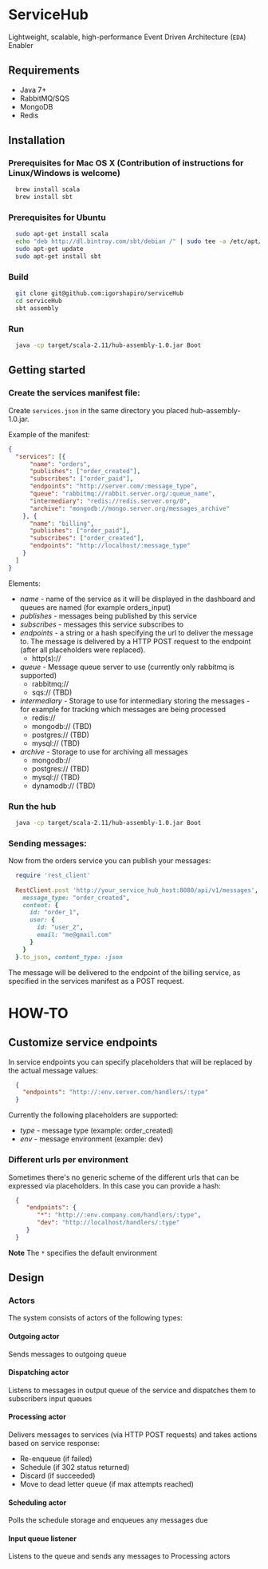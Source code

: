 # ServiceHub

Lightweight, scalable, high-performance Event Driven Architecture (`EDA`) Enabler

## Requirements

- Java 7+
- RabbitMQ/SQS
- MongoDB
- Redis

## Installation

### Prerequisites for Mac OS X (Contribution of instructions for Linux/Windows is welcome)

```sh
  brew install scala
  brew install sbt
```

### Prerequisites for Ubuntu

```sh
  sudo apt-get install scala
  echo "deb http://dl.bintray.com/sbt/debian /" | sudo tee -a /etc/apt/sources.list.d/sbt.list
  sudo apt-get update
  sudo apt-get install sbt
```

### Build

```sh
  git clone git@github.com:igorshapiro/serviceHub
  cd serviceHub
  sbt assembly
```

### Run

```sh
  java -cp target/scala-2.11/hub-assembly-1.0.jar Boot
```

## Getting started

### Create the services manifest file:

Create `services.json` in the same directory you placed hub-assembly-1.0.jar.

Example of the manifest:

```json
{
  "services": [{
      "name": "orders",
      "publishes": ["order_created"],
      "subscribes": ["order_paid"],
      "endpoints": "http://server.com/:message_type",
      "queue": "rabbitmq://rabbit.server.org/:queue_name",
      "intermediary": "redis://redis.server.org/0",
      "archive": "mongodb://mongo.server.org/messages_archive"
    }, {
      "name": "billing",
      "publishes": ["order_paid"],
      "subscribes": ["order_created"],
      "endpoints": "http://localhost/:message_type"
    }
  ]
}
```

Elements:

  - *name* - name of the service as it will be displayed in the dashboard and queues are named (for example orders_input)
  - *publishes* - messages being published by this service
  - *subscribes* - messages this service subscribes to
  - *endpoints* - a string or a hash specifying the url to deliver the message to. The message is delivered by a HTTP POST request to the endpoint (after all placeholders were replaced).
    - http(s)://
  - *queue* - Message queue server to use (currently only rabbitmq is supported)
    - rabbitmq://
    - sqs:// (TBD)
  - *intermediary* - Storage to use for intermediary storing the messages - for example for tracking which messages are being processed
    - redis://
    - mongodb:// (TBD)
    - postgres:// (TBD)
    - mysql:// (TBD)
  - *archive* - Storage to use for archiving all messages
    - mongodb://
    - postgres:// (TBD)
    - mysql:// (TBD)
    - dynamodb:// (TBD)

### Run the hub

```sh
  java -cp target/scala-2.11/hub-assembly-1.0.jar Boot
```

### Sending messages:
Now from the orders service you can publish your messages:

```ruby
  require 'rest_client'
  
  RestClient.post 'http://your_service_hub_host:8080/api/v1/messages', {
    message_type: "order_created", 
    content: {  
      id: "order_1",
      user: {
        id: "user_2",
        email: "me@gmail.com"
      }
    }
  }.to_json, content_type: :json
```

The message will be delivered to the endpoint of the billing service, as specified in the services manifest as a POST request.

# HOW-TO

## Customize service endpoints
In service endpoints you can specify placeholders that will be replaced by the actual message values:

```json
  {
    "endpoints": "http://:env.server.com/handlers/:type"
  }
```

Currently the following placeholders are supported:

  - *type* - message type (example: order_created)
  - *env* - message environment (example: dev)

### Different urls per environment

Sometimes there's no generic scheme of the different urls that can be expressed via placeholders. In this case you can provide a hash:

```json
  {
     "endpoints": {
        "*": "http://:env.company.com/handlers/:type",
        "dev": "http://localhost/handlers/:type"
     }
  }
```

**Note** The `*` specifies the default environment


## Design

### Actors

The system consists of actors of the following types:

#### Outgoing actor
Sends messages to outgoing queue

#### Dispatching actor
Listens to messages in output queue of the service and dispatches them to subscribers input queues

#### Processing actor
Delivers messages to services (via HTTP POST requests) and takes actions based on service response:

 - Re-enqueue (if failed)
 - Schedule (if 302 status returned)
 - Discard (if succeeded)
 - Move to dead letter queue (if max attempts reached)

#### Scheduling actor
Polls the schedule storage and enqueues any messages due

#### Input queue listener
Listens to the queue and sends any messages to Processing actors

